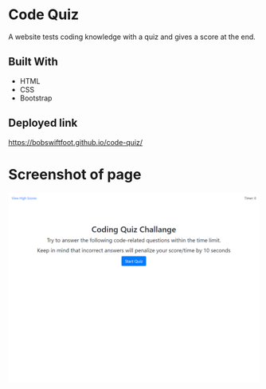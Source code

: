 # Code Quiz
A website tests coding knowledge with a quiz and gives a score at the end.

## Built With
* HTML
* CSS
* Bootstrap

## Deployed link
https://bobswiftfoot.github.io/code-quiz/

# Screenshot of page
![Full Page Screenshot](/assets/images/full-page-screenshot.png?raw=true)
